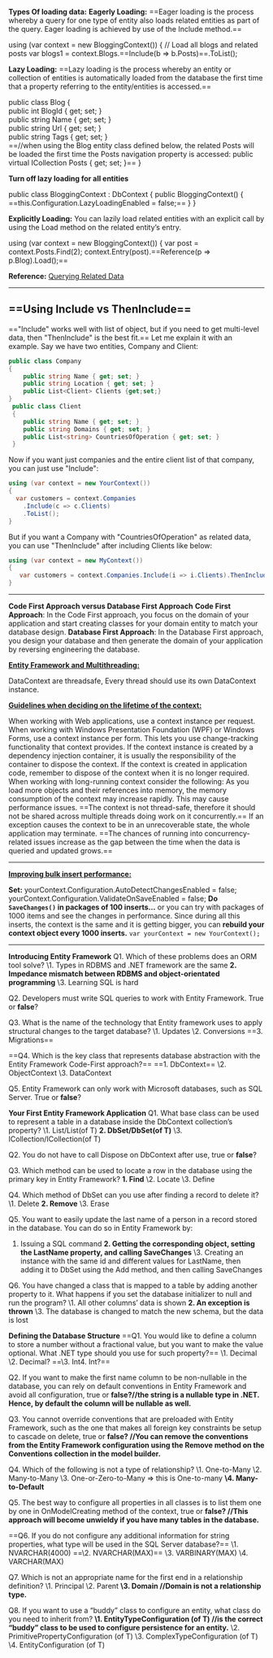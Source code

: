 **Types Of loading data:**
**Eagerly Loading:** ==Eager loading is the process whereby a query for one type of entity also loads related entities as part of the query. Eager loading is achieved by use of the Include method.==

using (var context = new BloggingContext())
{
    // Load all blogs and related posts
    var blogs1 = context.Blogs.==Include(b => b.Posts)==.ToList();

**Lazy Loading:** ==Lazy loading is the process whereby an entity or collection of entities is automatically loaded from the database the first time that a property referring to the entity/entities is accessed.==

public class Blog
{  
    public int BlogId { get; set; }  
    public string Name { get; set; }  
    public string Url { get; set; }  
    public string Tags { get; set; }  
==//when using the Blog entity class defined below, the related Posts will be loaded the first time the Posts navigation property is accessed:
    public virtual ICollection Posts { get; set; }==
}

**Turn off lazy loading for all entities**

public class BloggingContext : DbContext
{
    public BloggingContext()
    {
        ==this.Configuration.LazyLoadingEnabled = false;==
    }
}

**Explicitly Loading:** You can lazily load related entities with an explicit call by using the Load method on the related entity’s entry.

using (var context = new BloggingContext())
{
    var post = context.Posts.Find(2);
    context.Entry(post).==Reference(p => p.Blog).Load();==

**Reference:** [Querying Related Data](https://docs.microsoft.com/en-us/ef/ef6/querying/related-data)

------

## ==Using Include vs ThenInclude==
=="Include" works well with list of object, but if you need to get multi-level data, then "ThenInclude" is the best fit.== Let me explain it with an example. Say we have two entities, Company and Client:

```cs
public class Company
{
    public string Name { get; set; }
    public string Location { get; set; }
    public List<Client> Clients {get;set;}
}
 public class Client
 {
    public string Name { get; set; }
    public string Domains { get; set; }
    public List<string> CountriesOfOperation { get; set; }
 }
```

Now if you want just companies and the entire client list of that company, you can just use "Include":

```cs
using (var context = new YourContext())
{
  var customers = context.Companies
    .Include(c => c.Clients)
    .ToList();
}
```

But if you want a Company with "CountriesOfOperation" as related data, you can use "ThenInclude" after including Clients like below:

```cs
using (var context = new MyContext())
{
   var customers = context.Companies.Include(i => i.Clients).ThenInclude(a => a.CountriesOfOperation).ToList();
}
```

------

**Code First Approach versus Database First Approach**
**Code First Approach**: In the Code First approach, you focus on the domain of your application and start creating classes for your domain entity to match your database design.
**Database First Approach**: In the Database First approach, you design your database and then generate the domain of your application by reversing engineering the database.

<u>**Entity Framework and Multithreading:**</u>

DataContext are threadsafe, Every thread should use its own DataContext instance.

<u>**Guidelines when deciding on the lifetime of the context:**</u>

When working with Web applications, use a context instance per request.
When working with Windows Presentation Foundation (WPF) or Windows Forms, use a context instance per form. This lets you use change-tracking functionality that context provides.
If the context instance is created by a dependency injection container, it is usually the responsibility of the container to dispose the context.
If the context is created in application code, remember to dispose of the context when it is no longer required.
When working with long-running context consider the following:
As you load more objects and their references into memory, the memory consumption of the context may increase rapidly. This may cause performance issues.
==The context is not thread-safe, therefore it should not be shared across multiple threads doing work on it concurrently.==
If an exception causes the context to be in an unrecoverable state, the whole application may terminate.
==The chances of running into concurrency-related issues increase as the gap between the time when the data is queried and updated grows.==

------

**<u>Improving bulk insert performance:</u>**

**Set:**
yourContext.Configuration.AutoDetectChangesEnabled = false;
yourContext.Configuration.ValidateOnSaveEnabled = false;
**Do `SaveChanges()` in packages of 100 inserts...** or you can try with packages of 1000 items and see the changes in performance.
Since during all this inserts, the context is the same and it is getting bigger, you can **rebuild your context object every 1000 inserts.** `var yourContext = new YourContext();`

------

**Introducing Entity Framework**
Q1. Which of these problems does an ORM tool solve?
\1. Types in RDBMS and .NET framework are the same
**2. Impedance mismatch between RDBMS and object-orientated programming**
\3. Learning SQL is hard

Q2. Developers must write SQL queries to work with Entity Framework. True or **false**?

Q3. What is the name of the technology that Entity framework uses to apply structural changes to the target database?
\1. Updates
\2. Conversions
==3. Migrations==

==Q4. Which is the key class that represents database abstraction with the Entity Framework Code-First approach?==
==1. DbContext==
\2. ObjectContext
\3. DataContext

Q5. Entity Framework can only work with Microsoft databases, such as SQL Server. True or **false**?

**Your First Entity Framework Application**
Q1. What base class can be used to represent a table in a database inside the DbContext collection’s property?
\1. List/List(of T)
**2. DbSet/DbSet(of T)**
\3. ICollection/ICollection(of T)

Q2. You do not have to call Dispose on DbContext after use, true or **false**?

Q3. Which method can be used to locate a row in the database using the primary key in Entity Framework?
**1. Find**
\2. Locate
\3. Define

Q4. Which method of DbSet can you use after finding a record to delete it?
\1. Delete
**2. Remove**
\3. Erase

Q5. You want to easily update the last name of a person in a record stored in the database. You can do so in Entity
Framework by:
1. Issuing a SQL command
**2. Getting the corresponding object, setting the LastName property, and calling SaveChanges**
\3. Creating an instance with the same id and different values for LastName, then adding it to DbSet using the Add method, and then calling SaveChanges

Q6. You have changed a class that is mapped to a table by adding another property to it. What happens if you set the
database initializer to null and run the program?
\1. All other columns’ data is shown
**2. An exception is thrown**
\3. The database is changed to match the new schema, but the data is lost

**Defining the Database Structure**
==Q1. You would like to define a column to store a number without a fractional value, but you want to make the value optional. What .NET type should you use for such property?==
\1. Decimal
\2. Decimal?
==\3. Int4. Int?==

Q2. If you want to make the first name column to be non-nullable in the database, you can rely on default conventions in Entity Framework and avoid all configuration, true or **false?//the string is a nullable type in .NET. Hence, by default the column will be nullable as well.**

Q3. You cannot override conventions that are preloaded with Entity Framework, such as the one that makes all foreign key constraints be setup to cascade on delete, true or **false? //You can remove the conventions from the Entity Framework configuration using the Remove method on the Conventions collection in the model builder.**

Q4. Which of the following is not a type of relationship?
\1. One-to-Many
\2. Many-to-Many
\3. One-or-Zero-to-Many => this is One-to-many
**\4. Many-to-Default**

Q5. The best way to configure all properties in all classes is to list them one by one in OnModelCreating method of the
context, true or **false? //This approach will become unwieldy if you have many tables in the database.**

==Q6. If you do not configure any additional information for string properties, what type will be used in the SQL Server database?==
\1. NVARCHAR(4000)
==\2. NVARCHAR(MAX)==
\3. VARBINARY(MAX)
\4. VARCHAR(MAX)

Q7. Which is not an appropriate name for the first end in a relationship definition?
\1. Principal
\2. Parent
**\3. Domain //Domain is not a relationship type.**

Q8. If you want to use a “buddy” class to configure an entity, what class do you need to inherit from?
**\1. EntityTypeConfiguration (of T) //is the correct “buddy” class to be used to configure persistence for an entity.**
\2. PrimitivePropertyConfiguration (of T)
\3. ComplexTypeConfiguration (of T)
\4. EntityConfiguration (of T)

